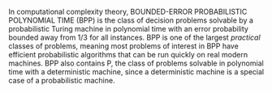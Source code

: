 In computational complexity theory, BOUNDED-ERROR PROBABILISTIC POLYNOMIAL TIME (BPP) is the class of decision problems solvable by a probabilistic Turing machine in polynomial time with an error probability bounded away from 1/3 for all instances. BPP is one of the largest _practical_ classes of problems, meaning most problems of interest in BPP have efficient probabilistic algorithms that can be run quickly on real modern machines. BPP also contains P, the class of problems solvable in polynomial time with a deterministic machine, since a deterministic machine is a special case of a probabilistic machine.
